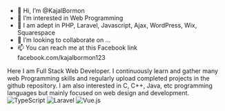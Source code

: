 - 👋 Hi, I’m @KajalBormon
- 👀 I’m interested in Web Programming
- 🌱 I am adept in PHP, Laravel, Javascript, Ajax, WordPress, Wix, Squarespace
- 💞️ I’m looking to collaborate on ...
- 📫 You can reach me at this Facebook link facebook.com/kajalbormon123

Here I am Full Stack Web Developer. I continuously learn and gather many web Programming skills and regularly upload completed projects in the github repository. I am also interested in C, C++, Java, etc programming languages but mainly focused on web design and development.
![TypeScript](https://img.shields.io/badge/TypeScript-007ACC?style=for-the-badge&logo=typescript&logoColor=white)
![Laravel](https://img.shields.io/badge/Laravel-F72C1F?style=for-the-badge&logo=laravel&logoColor=white)
![Vue.js](https://img.shields.io/badge/Vue.js-42B883?style=for-the-badge&logo=vue.js&logoColor=white)


<!---
KajalBormon/KajalBormon is a ✨ special ✨ repository because its `README.md` (this file) appears on your GitHub profile.
You can click the Preview link to take a look at your changes.
--->
